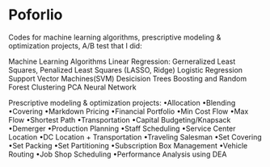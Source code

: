 # Poforlio
Codes for machine learning algorithms, prescriptive modeling &amp; optimization projects, A/B test that I did:

Machine Learning Algorithms
Linear Regression: Gerneralized Least Squares, Penalized Least Squares (LASSO, Ridge)
Logistic  Regression
Support Vector Machines(SVM)
Desicision Trees
Boosting and Random Forest
Clustering
PCA
Neural Network

Prescriptive modeling &amp; optimization projects:
•Allocation •Blending •Covering •Markdown Pricing •Financial Portfolio •Min Cost Flow  •Max Flow •Shortest Path •Transportation •Capital Budgeting/Knapsack •Demerger 
•Production Planning •Staff Scheduling •Service Center Location •DC Location + Transportation •Traveling Salesman •Set Covering •Set Packing  •Set Partitioning 
•Subscription Box Management •Vehicle Routing •Job Shop Scheduling 
•Performance Analysis using DEA
